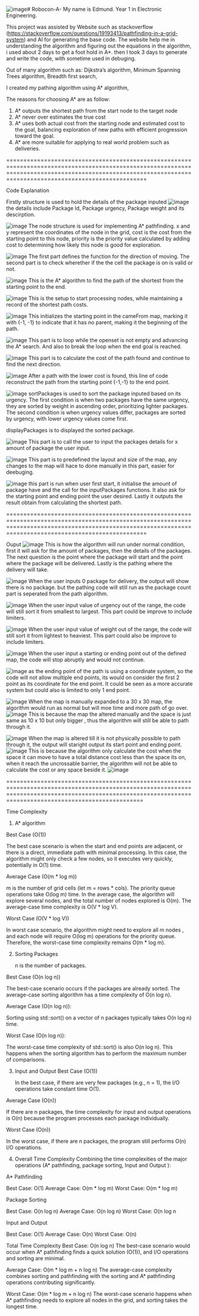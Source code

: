 ![image](https://github.com/user-attachments/assets/c09b6b92-9b70-4b25-a807-e668b5982093)# Robocon-A-
My name is Edmund. Year 1 in Electronic Engineering.

This project was assisted by Website such as stackoverflow (https://stackoverflow.com/questions/19193413/pathfinding-in-a-grid-system)
and AI for generating the base code.
The website help me in understanding the algorithm and figuring out the equations in the algorithm, i used about 2 days to get a foot hold in A*.
then I took 3 days to generate and write the code, with sometime used in debuging.

Out of many algorithm such as:
Dijkstra’s algorithm, 
Minimum Spanning Trees algorithm, 
Breadth first search,

I created my pathing algorithm using A* algorithm, 

The reasons for choosing A* are as follow:

1) A* outputs the shortest path from the start node to the target node 
2) A* never over estimates the true cost
3) A* uses both actual cost from the starting node and estimated cost to the goal, balancing exploration of new paths with efficient progression toward the goal.
4) A* are more suitable for applying to real world problem such as deliveries.

===========================================================================================================================================================================================================

Code Explanation

Firstly structure is used to hold the details of the package inputed
![image](https://github.com/user-attachments/assets/37176582-ba4b-4340-9c47-4be179aeaee8)
the details include Package Id, Package urgency, Package weight and its descirption.

![image](https://github.com/user-attachments/assets/308b3cb9-0413-43c5-875d-8ff3e9308f10)
The node structure is used for implementing A* pathfinding.
x and y represent the coordinates of the node in the grid, 
cost is the cost from the starting point to this node,
priority is the priority value calculated by adding cost to determining how likely this node is good for exploration.

![image](https://github.com/user-attachments/assets/dbca3d1e-455a-4bd1-aa2b-e41ef157a503)
The first part defines the function for the direction of moving.
The second part is to check wherether if the the cell the package is on is valid or not.

![image](https://github.com/user-attachments/assets/3fe76e98-1c44-4b5b-bf61-fe4878399ce6)
This is the A* algorithm to find the path of the shortest from the starting point to the end.

![image](https://github.com/user-attachments/assets/258fe4c1-6a8a-4df6-83a4-aee99a2c9e0f)
This is the setup to start processing nodes, while maintaining a record of the shortest path costs.

![image](https://github.com/user-attachments/assets/6b69863d-2b95-40cd-8a72-8b3ce1be73a1)
This initializes the starting point in the cameFrom map, marking it with {-1, -1} to indicate that it has no parent, making  it the beginning of the path.

![image](https://github.com/user-attachments/assets/e771b84e-3782-49d9-9126-6c35f76d963a)
This part is to loop while the openset is not empty and advancing the A* search. 
And also to break the loop when the end goal is reached.

![image](https://github.com/user-attachments/assets/6f1cc355-548a-4d54-8a49-9bbaa4da10fb)
This part is to calculate the cost of the path found and continue to find the next direction.

![image](https://github.com/user-attachments/assets/d89cfb39-4b55-4b5f-ac18-1d0fab03145c)
After a path with the lower cost is found, this line of code reconstruct the path from the starting point {-1,-1} to the end point.

![image](https://github.com/user-attachments/assets/dc4e2735-cc7a-402d-a47e-1eb4b16570fa)
sortPackages is used to sort the package inputed based on its urgency.
The first condition is when two packages have the same urgency, they are sorted by weight in ascending order, prioritizing lighter packages.
The second condition is when urgency values differ, packages are sorted by urgency, with lower urgency values come first.

displayPackages is to displayed the sorted package.

![image](https://github.com/user-attachments/assets/6d6acde8-db6a-4661-b7a1-bfb2dd2292b1)
This part is to call the user to input the packages details for x amount of package the user input.

![image](https://github.com/user-attachments/assets/609de4d4-b710-4b71-90b9-be75e9206055)
This part is to predefined the layout and size of the map, any changes to the map will hace to done manually in this part,
easier for deebuging.

![image](https://github.com/user-attachments/assets/01549d57-ebd5-49fd-94a8-b63e08753400)
this part is run when user first start, it initialise the amount of package have and the call for the inputPackages functions.
It also ask for the starting point and ending point the user desired.
Lastly it outputs the result obtain from calculating the shortest path.

===========================================================================================================================================================================================================

Ouput
![image](https://github.com/user-attachments/assets/f7eec1df-0bf9-4ef5-98be-fcdb1f616cbf)
This is how the algorithm will run under normal condition, first it will ask for the amount of packages, then the details of the packages.
The next question is the point where the package will start and the point where the package will be delivered.
Lastly is the pathing where the delivery will take.

![image](https://github.com/user-attachments/assets/2350fcd5-043e-41ff-956e-bcfb0860bdbf)
When the user inputs 0 package for delivery, the output will show there is no package.
but the pathing code will still run as the package count part is seperated from the path algorithm.

![image](https://github.com/user-attachments/assets/75ef2594-3137-4ba5-9f58-2e5d297a0d72)
When the user input value of urgency out of the range, the code will still sort it from smallest to largest.
This part could be improve to include limiters.

![image](https://github.com/user-attachments/assets/363e6203-0687-47b2-b67d-9dd552944698)
When the user input value of weight out of the range, the code will still sort it from lightest to heaviest.
This part could also be improve to include limiters.

![image](https://github.com/user-attachments/assets/b3338bd0-3a68-4545-bd08-dfbed106b54b)
When the user input a starting or ending point out of the defined map, the code will stop abruptly and would not continue.

![image](https://github.com/user-attachments/assets/c9356725-8768-4978-897e-6b40601dab26)
as the ending point of the path is using a coordinate system, so the code will not allow multiple end points,
its would on consider the first 2 point as its coordinate for the end point.
It could be seen as a more accurate system but could also is limited to only 1 end point.

![image](https://github.com/user-attachments/assets/526867a3-23c7-4e89-9d45-16aabaf67a12)
When the map is manually expanded to a 30 x 30 map, the algorithm would run as normal but will moe time and more path of go over.
![image](https://github.com/user-attachments/assets/a735e97b-50a2-4241-8aa9-fc91e42c7266)
This is because the map the altered manually and the space is just same as 10 x 10 but only bigger , thus the algorithm will still be able to path through it.

![image](https://github.com/user-attachments/assets/b7b06a8b-d48d-41ca-ab35-8a2cc968a4ce)
When the map is altered till it is not physically possible to path through it, the output will staright output its start point and ending point.
![image](https://github.com/user-attachments/assets/223675e6-1c49-4c61-9108-6e3a2629ccfa)
This is because the algorithm only calculate the cost when the space it can move to have a total distance cost less than the space its on, when it reach the uncrossable barrier,
the algorithm will not be able to calculate the cost or any space beside it.
![image](https://github.com/user-attachments/assets/0b13186d-f415-431e-b24d-d45261e5de54)

==========================================================================================================================================================================================================

Time Complexity

1. A* algorithm 

  Best Case (O(1))

   The best case scenario is when the start and end points are adjacent, or there is a direct, immediate path with minimal processing.
   In this case, the algorithm might only check a few nodes, so it executes very quickly, potentially in O(1) time.
  
  Average Case (O(m * log m))

   m is the number of grid cells (let m = rows * cols).
   The priority queue operations take O(log m) time. In the average case, the algorithm will explore several nodes, and the total number of nodes explored is O(m).
   The average-case time complexity is O(V * log V).
  
  Worst Case (O(V * log V))

   In worst case scenario, the algorithm might need to explore all m nodes , and each node will require O(log m) operations for the priority queue.
   Therefore, the worst-case time complexity remains O(m * log m).
  
2. Sorting Packages

   n is the number of packages.
  
  Best Case (O(n log n))
  
   The best-case scenario occurs if the packages are already sorted. The average-case sorting algorithm has a time complexity of O(n log n).
  
  Average Case (O(n log n)):
  
   Sorting using std::sort() on a vector of n packages typically takes O(n log n) time.
  
  Worst Case (O(n log n)):

   The worst-case time complexity of std::sort() is also O(n log n). This happens when the sorting algorithm has to perform the maximum number of comparisons.
  
3. Input and Output 
  Best Case (O(1))

   In the best case, if there are very few packages (e.g., n = 1), the I/O operations take constant time O(1).
   
  Average Case (O(n))

   If there are n packages, the time complexity for input and output operations is O(n) because the program processes each package individually.
   
  Worst Case (O(n))

   In the worst case, if there are n packages, the program still performs O(n) I/O operations.
   
4. Overall Time Complexity
Combining the time complexities of the major operations (A* pathfinding, package sorting, Input and Output ):

A* Pathfinding

Best Case: O(1) 
Average Case: O(m * log m)
Worst Case: O(m * log m)

Package Sorting

Best Case: O(n log n)
Average Case: O(n log n)
Worst Case: O(n log n

Input and Output 

Best Case: O(1) 
Average Case: O(n)
Worst Case: O(n)


Total Time Complexity
  Best Case: O(n log n)
    The best-case scenario would occur when A* pathfinding finds a quick solution (O(1)), and I/O operations and sorting are minimal. 
    
  Average Case: O(m * log m + n log n)
    The average-case complexity combines sorting and pathfinding with the sorting and A* pathfinding operations contributing significantly.

  Worst Case: O(m * log m + n log n) 
    The worst-case scenario happens when A* pathfinding needs to explore all nodes in the grid, and sorting takes the longest time. 









